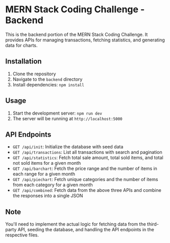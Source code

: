 # MERN Stack Coding Challenge - Backend

This is the backend portion of the MERN Stack Coding Challenge. It provides APIs for managing transactions, fetching statistics, and generating data for charts.

## Installation

1. Clone the repository
2. Navigate to the `backend` directory
3. Install dependencies: `npm install`

## Usage

1. Start the development server: `npm run dev`
2. The server will be running at `http://localhost:5000`

## API Endpoints

- `GET /api/init`: Initialize the database with seed data
- `GET /api/transactions`: List all transactions with search and pagination
- `GET /api/statistics`: Fetch total sale amount, total sold items, and total not sold items for a given month
- `GET /api/barchart`: Fetch the price range and the number of items in each range for a given month
- `GET /api/piechart`: Fetch unique categories and the number of items from each category for a given month
- `GET /api/combined`: Fetch data from the above three APIs and combine the responses into a single JSON

## Note

You'll need to implement the actual logic for fetching data from the third-party API, seeding the database, and handling the API endpoints in the respective files.